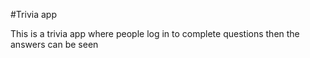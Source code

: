 #Trivia app

This is a trivia app where people log in to complete questions then the answers can be seen
